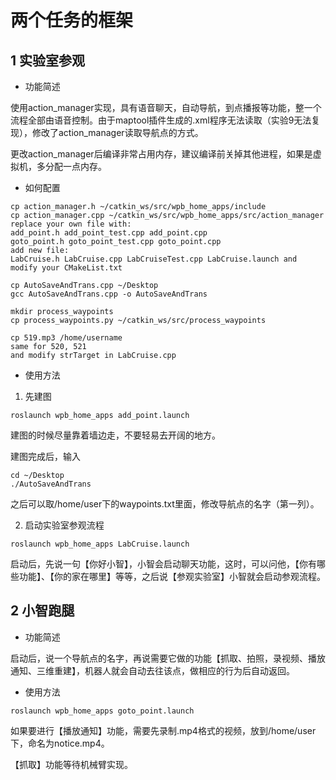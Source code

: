 # 两个任务的框架



## 1 实验室参观

- 功能简述

使用action_manager实现，具有语音聊天，自动导航，到点播报等功能，整一个流程全部由语音控制。由于maptool插件生成的.xml程序无法读取（实验9无法复现），修改了action_manager读取导航点的方式。

更改action_manager后编译非常占用内存，建议编译前关掉其他进程，如果是虚拟机，多分配一点内存。

- 如何配置

~~~
cp action_manager.h ~/catkin_ws/src/wpb_home_apps/include
cp action_manager.cpp ~/catkin_ws/src/wpb_home_apps/src/action_manager
replace your own file with:
add_point.h add_point_test.cpp add_point.cpp
goto_point.h goto_point_test.cpp goto_point.cpp
add new file:
LabCruise.h LabCruise.cpp LabCruiseTest.cpp LabCruise.launch and modify your CMakeList.txt
~~~

~~~
cp AutoSaveAndTrans.cpp ~/Desktop
gcc AutoSaveAndTrans.cpp -o AutoSaveAndTrans
~~~

~~~
mkdir process_waypoints
cp process_waypoints.py ~/catkin_ws/src/process_waypoints
~~~

~~~
cp 519.mp3 /home/username
same for 520, 521
and modify strTarget in LabCruise.cpp
~~~

- 使用方法

1. 先建图

~~~
roslaunch wpb_home_apps add_point.launch 
~~~

建图的时候尽量靠着墙边走，不要轻易去开阔的地方。

建图完成后，输入

~~~
cd ~/Desktop
./AutoSaveAndTrans
~~~

之后可以取/home/user下的waypoints.txt里面，修改导航点的名字（第一列）。

2. 启动实验室参观流程

~~~
roslaunch wpb_home_apps LabCruise.launch
~~~

启动后，先说一句【你好小智】，小智会启动聊天功能，这时，可以问他，【你有哪些功能】、【你的家在哪里】等等，之后说【参观实验室】小智就会启动参观流程。

## 2 小智跑腿

- 功能简述

启动后，说一个导航点的名字，再说需要它做的功能【抓取、拍照，录视频、播放通知、三维重建】，机器人就会自动去往该点，做相应的行为后自动返回。

- 使用方法

~~~
roslaunch wpb_home_apps goto_point.launch
~~~

如果要进行【播放通知】功能，需要先录制.mp4格式的视频，放到/home/user下，命名为notice.mp4。

【抓取】功能等待机械臂实现。
